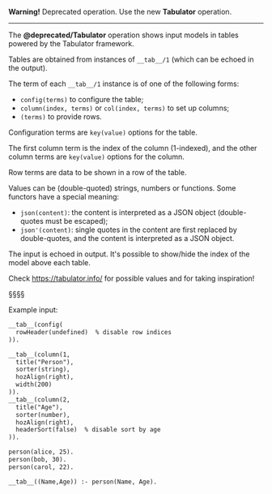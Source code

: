 **Warning!**
Deprecated operation.
Use the new **Tabulator** operation. 

----

The **@deprecated/Tabulator** operation shows input models in tables powered by the Tabulator framework.

Tables are obtained from instances of `__tab__/1` (which can be echoed in the output).

The term of each `__tab__/1` instance is of one of the following forms:
- `config(terms)` to configure the table;
- `column(index, terms)` or `col(index, terms)` to set up columns;
- `(terms)` to provide rows.

Configuration terms are `key(value)` options for the table.

The first column term is the index of the column (1-indexed), and the other column terms are `key(value)` options for the column.

Row terms are data to be shown in a row of the table. 

Values can be (double-quoted) strings, numbers or functions.
Some functors have a special meaning:
- `json(content)`: the content is interpreted as a JSON object (double-quotes must be escaped);
- `json'(content)`: single quotes in the content are first replaced by double-quotes, and the content is interpreted as a JSON object.

The input is echoed in output.
It's possible to show/hide the index of the model above each table.

Check https://tabulator.info/ for possible values and for taking inspiration!

§§§§

Example input:
```asp
__tab__(config(
  rowHeader(undefined)  % disable row indices
)).

__tab__(column(1,
  title("Person"),
  sorter(string),
  hozAlign(right),
  width(200)
)).
__tab__(column(2,
  title("Age"),
  sorter(number),
  hozAlign(right),
  headerSort(false)  % disable sort by age
)).

person(alice, 25).
person(bob, 30).
person(carol, 22).

__tab__((Name,Age)) :- person(Name, Age).
```